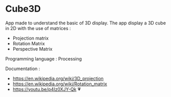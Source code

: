 # Cube3D

App made to understand the basic of 3D display.
The app display a 3D cube in 2D with the use of matrices :
- Projection matrix
- Rotation Matrix
- Perspective Matrix

Programming language : Processing 

Documentation :
- https://en.wikipedia.org/wiki/3D_projection 
- https://en.wikipedia.org/wiki/Rotation_matrix 
- https://youtu.be/p4Iz0XJY-Qk 💗
